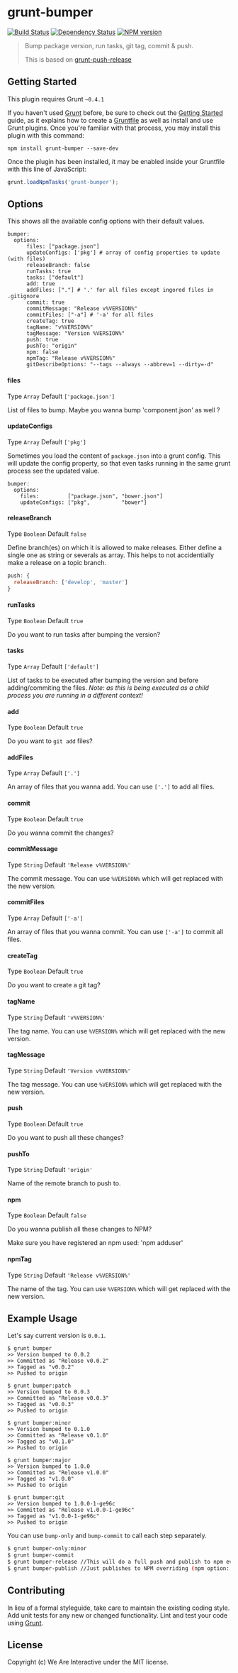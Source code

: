 # grunt-bumper

[![Build Status](https://travis-ci.org/weareinteractive/grunt-bumper.png?branch=master)](https://travis-ci.org/weareinteractive/grunt-bumper)
[![Dependency Status](https://gemnasium.com/weareinteractive/grunt-bumper.png)](https://gemnasium.com/weareinteractive/grunt-bumper)
[![NPM version](https://badge.fury.io/js/grunt-bumper.png)](http://badge.fury.io/js/grunt-bumper)

> Bump package version, run tasks, git tag, commit & push.
>
> This is based on [grunt-push-release](https://github.com/JonnyBGod/grunt-push-release)

## Getting Started

This plugin requires Grunt `~0.4.1`

If you haven't used [Grunt](http://gruntjs.com/) before, be sure to check out the [Getting Started](http://gruntjs.com/getting-started) guide, as it explains how to create a [Gruntfile](http://gruntjs.com/sample-gruntfile) as well as install and use Grunt plugins. Once you're familiar with that process, you may install this plugin with this command:

```shell
npm install grunt-bumper --save-dev
```

Once the plugin has been installed, it may be enabled inside your Gruntfile with this line of JavaScript:

```js
grunt.loadNpmTasks('grunt-bumper');
```

## Options

This shows all the available config options with their default values.

```
bumper:
  options:
      files: ["package.json"]
      updateConfigs: ['pkg'] # array of config properties to update (with files)
      releaseBranch: false
      runTasks: true
      tasks: ["default"]
      add: true
      addFiles: ["."] # '.' for all files except ingored files in .gitignore
      commit: true
      commitMessage: "Release v%VERSION%"
      commitFiles: ["-a"] # '-a' for all files
      createTag: true
      tagName: "v%VERSION%"
      tagMessage: "Version %VERSION%"
      push: true
      pushTo: "origin"
      npm: false
      npmTag: "Release v%VERSION%"
      gitDescribeOptions: "--tags --always --abbrev=1 --dirty=-d"
```

#### files
Type `Array`
Default `['package.json']`

List of files to bump. Maybe you wanna bump 'component.json' as well ?

#### updateConfigs
Type `Array`
Default `['pkg']`

Sometimes you load the content of `package.json` into a grunt config. This will update the config property, so that even tasks running in the same grunt process see the updated value.

```
bumper:
  options:
    files:         ["package.json", "bower.json"]
    updateConfigs: ["pkg",          "bower"]

```

#### releaseBranch
Type `Boolean`
Default `false`

Define branch(es) on which it is allowed to make releases. Either define a single one as string or severals as array. This helps to not accidentially make a release on a topic branch.

```js
push: {
  releaseBranch: ['develop', 'master']
}
```

#### runTasks
Type `Boolean`
Default `true`

Do you want to run tasks after bumping the version?

#### tasks
Type `Array`
Default `['default']`

List of tasks to be executed after bumping the version and before adding/commiting the files.
*Note: as this is being executed as a child process you are running in a different context!*

#### add
Type `Boolean`
Default `true`

Do you want to `git add` files?

#### addFiles
Type `Array`
Default `['.']`

An array of files that you wanna add. You can use `['.']` to add all files.

#### commit
Type `Boolean`
Default `true`

Do you wanna commit the changes?

#### commitMessage
Type `String`
Default `'Release v%VERSION%'`

The commit message. You can use `%VERSION%` which will get replaced with the new version.

#### commitFiles
Type `Array`
Default `['-a']`

An array of files that you wanna commit. You can use `['-a']` to commit all files.

#### createTag
Type `Boolean`
Default `true`

Do you want to create a git tag?

#### tagName
Type `String`
Default `'v%VERSION%'`

The tag name. You can use `%VERSION%` which will get replaced with the new version.

#### tagMessage
Type `String`
Default `'Version v%VERSION%'`

The tag message. You can use `%VERSION%` which will get replaced with the new version.

#### push
Type `Boolean`
Default `true`

Do you want to push all these changes?

#### pushTo
Type `String`
Default `'origin'`

Name of the remote branch to push to.

#### npm
Type `Boolean`
Default `false`

Do you wanna publish all these changes to NPM?

Make sure you have registered an npm used: 'npm adduser'

#### npmTag
Type `String`
Default `'Release v%VERSION%'`

The name of the tag. You can use `%VERSION%` which will get replaced with the new version.

## Example Usage

Let's say current version is `0.0.1`.

````
$ grunt bumper
>> Version bumped to 0.0.2
>> Committed as "Release v0.0.2"
>> Tagged as "v0.0.2"
>> Pushed to origin

$ grunt bumper:patch
>> Version bumped to 0.0.3
>> Committed as "Release v0.0.3"
>> Tagged as "v0.0.3"
>> Pushed to origin

$ grunt bumper:minor
>> Version bumped to 0.1.0
>> Committed as "Release v0.1.0"
>> Tagged as "v0.1.0"
>> Pushed to origin

$ grunt bumper:major
>> Version bumped to 1.0.0
>> Committed as "Release v1.0.0"
>> Tagged as "v1.0.0"
>> Pushed to origin

$ grunt bumper:git
>> Version bumped to 1.0.0-1-ge96c
>> Committed as "Release v1.0.0-1-ge96c"
>> Tagged as "v1.0.0-1-ge96c"
>> Pushed to origin
````

You can use `bump-only` and `bump-commit` to call each step separately.

```bash
$ grunt bumper-only:minor
$ grunt bumper-commit
$ grunt bumper-release //This will do a full push and publish to npm even if you have configured npm option to false
$ grunt bumper-publish //Just publishes to NPM overriding (npm option: false)
```

## Contributing
In lieu of a formal styleguide, take care to maintain the existing coding style. Add unit tests for any new or changed functionality. Lint and test your code using [Grunt](http://gruntjs.com/).

## License
Copyright (c) We Are Interactive under the MIT license.
